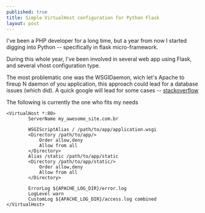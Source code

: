 ```yaml
---
published: true
title: Simple VirtualHost configuration for Python Flask
layout: post
---
```

I've been a PHP developer for a long time, but a year from now I started digging into Python -- specifically in flask micro-framework.

During this whole year, I've been involved in several web app using Flask, and several vhost configuration type. 

The most problematic one was the WSGIDaemon, wich let's Apache to fireup N daemon of you application, this approach could lead for a database issues (which did).
A quick google will lead for some cases  -- [stackoverflow](http://stackoverflow.com/questions/9318347/why-are-some-mysql-connections-selecting-old-data-the-mysql-database-after-a-del)

The following is currently the one who fits my needs


    <VirtualHost *:80>
            ServerName my_awesome_site.com.br

            WSGIScriptAlias / /path/to/app/application.wsgi
            <Directory /path/to/app/>
                Order allow,deny
                Allow from all
            </Directory>
            Alias /static /path/to/app/static
            <Directory /path/to/app/static/>
                Order allow,deny
                Allow from all
            </Directory>

            ErrorLog ${APACHE_LOG_DIR}/error.log
            LogLevel warn
            CustomLog ${APACHE_LOG_DIR}/access.log combined
    </VirtualHost>